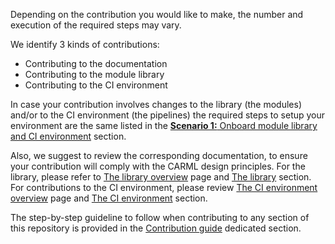 Depending on the contribution you would like to make, the number and execution of the required steps may vary.

We identify 3 kinds of contributions:

- Contributing to the documentation
- Contributing to the module library
- Contributing to the CI environment

In case your contribution involves changes to the library (the modules) and/or to the CI environment (the pipelines) the required steps to setup your environment are the same listed in the [**Scenario 1:** Onboard module library and CI environment](./Getting%20started%20-%20Scenario%201%20Onboard%20module%20library%20and%20CI%20environment.md) section.

Also, we suggest to review the corresponding documentation, to ensure your contribution will comply with the CARML design principles. For the library, please refer to [The library overview](./The%20context%20-%20CARML%20library.md) page and [The library](./The%20library.md) section. For contributions to the CI environment, please review [The CI environment overview](./The%20context%20-%20CARML%20CI%20environment.md) page and [The CI environment](./The%20CI%20environment.md) section.

The step-by-step guideline to follow when contributing to any section of this repository is provided in the [Contribution guide](./Contribution%20guide.md) dedicated section.
